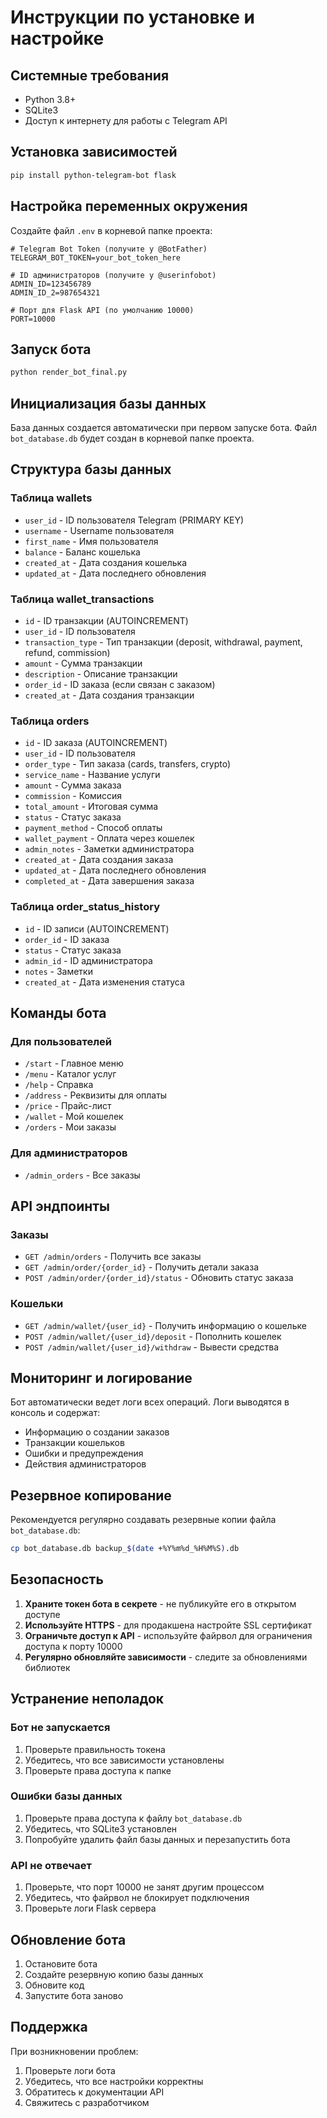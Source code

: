 # Инструкции по установке и настройке

## Системные требования

- Python 3.8+
- SQLite3
- Доступ к интернету для работы с Telegram API

## Установка зависимостей

```bash
pip install python-telegram-bot flask
```

## Настройка переменных окружения

Создайте файл `.env` в корневой папке проекта:

```env
# Telegram Bot Token (получите у @BotFather)
TELEGRAM_BOT_TOKEN=your_bot_token_here

# ID администраторов (получите у @userinfobot)
ADMIN_ID=123456789
ADMIN_ID_2=987654321

# Порт для Flask API (по умолчанию 10000)
PORT=10000
```

## Запуск бота

```bash
python render_bot_final.py
```

## Инициализация базы данных

База данных создается автоматически при первом запуске бота. Файл `bot_database.db` будет создан в корневой папке проекта.

## Структура базы данных

### Таблица wallets
- `user_id` - ID пользователя Telegram (PRIMARY KEY)
- `username` - Username пользователя
- `first_name` - Имя пользователя
- `balance` - Баланс кошелька
- `created_at` - Дата создания кошелька
- `updated_at` - Дата последнего обновления

### Таблица wallet_transactions
- `id` - ID транзакции (AUTOINCREMENT)
- `user_id` - ID пользователя
- `transaction_type` - Тип транзакции (deposit, withdrawal, payment, refund, commission)
- `amount` - Сумма транзакции
- `description` - Описание транзакции
- `order_id` - ID заказа (если связан с заказом)
- `created_at` - Дата создания транзакции

### Таблица orders
- `id` - ID заказа (AUTOINCREMENT)
- `user_id` - ID пользователя
- `order_type` - Тип заказа (cards, transfers, crypto)
- `service_name` - Название услуги
- `amount` - Сумма заказа
- `commission` - Комиссия
- `total_amount` - Итоговая сумма
- `status` - Статус заказа
- `payment_method` - Способ оплаты
- `wallet_payment` - Оплата через кошелек
- `admin_notes` - Заметки администратора
- `created_at` - Дата создания заказа
- `updated_at` - Дата последнего обновления
- `completed_at` - Дата завершения заказа

### Таблица order_status_history
- `id` - ID записи (AUTOINCREMENT)
- `order_id` - ID заказа
- `status` - Статус заказа
- `admin_id` - ID администратора
- `notes` - Заметки
- `created_at` - Дата изменения статуса

## Команды бота

### Для пользователей
- `/start` - Главное меню
- `/menu` - Каталог услуг
- `/help` - Справка
- `/address` - Реквизиты для оплаты
- `/price` - Прайс-лист
- `/wallet` - Мой кошелек
- `/orders` - Мои заказы

### Для администраторов
- `/admin_orders` - Все заказы

## API эндпоинты

### Заказы
- `GET /admin/orders` - Получить все заказы
- `GET /admin/order/{order_id}` - Получить детали заказа
- `POST /admin/order/{order_id}/status` - Обновить статус заказа

### Кошельки
- `GET /admin/wallet/{user_id}` - Получить информацию о кошельке
- `POST /admin/wallet/{user_id}/deposit` - Пополнить кошелек
- `POST /admin/wallet/{user_id}/withdraw` - Вывести средства

## Мониторинг и логирование

Бот автоматически ведет логи всех операций. Логи выводятся в консоль и содержат:
- Информацию о создании заказов
- Транзакции кошельков
- Ошибки и предупреждения
- Действия администраторов

## Резервное копирование

Рекомендуется регулярно создавать резервные копии файла `bot_database.db`:

```bash
cp bot_database.db backup_$(date +%Y%m%d_%H%M%S).db
```

## Безопасность

1. **Храните токен бота в секрете** - не публикуйте его в открытом доступе
2. **Используйте HTTPS** - для продакшена настройте SSL сертификат
3. **Ограничьте доступ к API** - используйте файрвол для ограничения доступа к порту 10000
4. **Регулярно обновляйте зависимости** - следите за обновлениями библиотек

## Устранение неполадок

### Бот не запускается
1. Проверьте правильность токена
2. Убедитесь, что все зависимости установлены
3. Проверьте права доступа к папке

### Ошибки базы данных
1. Проверьте права доступа к файлу `bot_database.db`
2. Убедитесь, что SQLite3 установлен
3. Попробуйте удалить файл базы данных и перезапустить бота

### API не отвечает
1. Проверьте, что порт 10000 не занят другим процессом
2. Убедитесь, что файрвол не блокирует подключения
3. Проверьте логи Flask сервера

## Обновление бота

1. Остановите бота
2. Создайте резервную копию базы данных
3. Обновите код
4. Запустите бота заново

## Поддержка

При возникновении проблем:
1. Проверьте логи бота
2. Убедитесь, что все настройки корректны
3. Обратитесь к документации API
4. Свяжитесь с разработчиком
